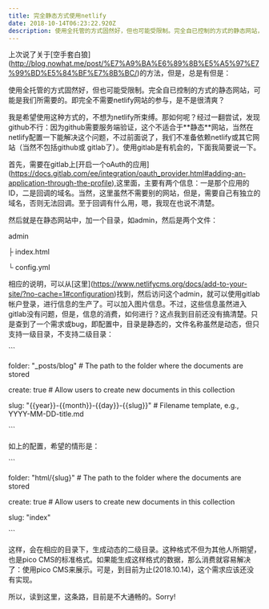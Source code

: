 ```yaml
---
title: 完全静态方式使用netlify
date: 2018-10-14T06:23:22.920Z
description: 使用全托管的方式固然好，但也可能受限制。完全自已控制的方式的静态网站，可能是我们所需要的。即完全不需要netlify网站的参与，是不是很清爽
---
```

上次说了关于\[空手套白狼](http://blog.nowhat.me/post/%E7%A9%BA%E6%89%8B%E5%A5%97%E7%99%BD%E5%84%BF%E7%8B%BC/)的方法，但是，总是有但是：

使用全托管的方式固然好，但也可能受限制。完全自已控制的方式的静态网站，可能是我们所需要的。即完全不需要netlify网站的参与，是不是很清爽？

我是希望使用这种方式的，不想为netlify所束缚。那如何呢？经过一翻尝试，发现github不行：因为github需要服务端验证，这个不适合于\*\*静态\*\*网站，当然在netlify配置一下能解决这个问题，不过前面说了，我们不准备依赖netlify或其它网站（当然不包括github或 gitlab了）。使用gitlab是有机会的，下面我简要说一下。

首先，需要在gitlab上\[开启一个oAuth的应用](https://docs.gitlab.com/ee/integration/oauth_provider.html#adding-an-application-through-the-profile),这里面，主要有两个信息：一是那个应用的ID，二是回调的域名。当然，这里虽然不需要别的网站，但是，需要自己有独立的域名，否则无法回调。至于回调有什么用，嗯，我现在也说不清楚。

然后就是在静态网站中，加一个目录，如admin，然后是两个文件：

admin

├ index.html

└ config.yml

相应的说明，可以从\[这里](https://www.netlifycms.org/docs/add-to-your-site/?no-cache=1#configuration)找到，然后访问这个admin，就可以使用gitlab帐户登录，进行信息的生产了。可以加入图片信息。不过，这些信息虽然进入gitlab没有问题，但是，信息的消费，如何进行？这点我到目前还没有搞清楚。只是查到了一个需求或bug，即配置中，目录是静态的，文件名称虽然是动态，但只支持一级目录，不支持二级目录：

\`\``

folder: "_posts/blog" # The path to the folder where the documents are stored

create: true # Allow users to create new documents in this collection

slug: "{{year}}-{{month}}-{{day}}-{{slug}}" # Filename template, e.g., YYYY-MM-DD-title.md

\`\``

如上的配置，希望的情形是：

\`\``

folder: "html/{slug}" # The path to the folder where the documents are stored

create: true # Allow users to create new documents in this collection

slug: "index"

\`\``

这样，会在相应的目录下，生成动态的二级目录。这种格式不但为其他人所期望，也是pico CMS的标准格式。如果能生成这样格式的数据，那么消费就容易解决了：使用pico CMS来展示。可是，到目前为止(2018.10.14)，这个需求应该还没有实现。

所以，读到这里，这条路，目前是不大通畅的。Sorry!
